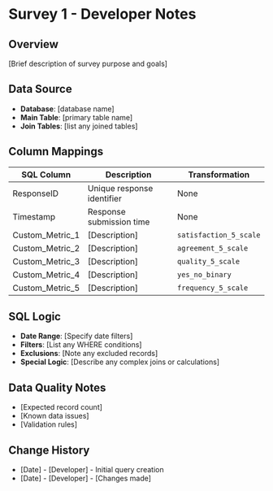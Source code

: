 # Survey 1 - Developer Notes

## Overview
[Brief description of survey purpose and goals]

## Data Source
- **Database**: [database name]
- **Main Table**: [primary table name]
- **Join Tables**: [list any joined tables]

## Column Mappings

| SQL Column | Description | Transformation |
|------------|-------------|----------------|
| ResponseID | Unique response identifier | None |
| Timestamp | Response submission time | None |
| Custom_Metric_1 | [Description] | `satisfaction_5_scale` |
| Custom_Metric_2 | [Description] | `agreement_5_scale` |
| Custom_Metric_3 | [Description] | `quality_5_scale` |
| Custom_Metric_4 | [Description] | `yes_no_binary` |
| Custom_Metric_5 | [Description] | `frequency_5_scale` |

## SQL Logic
- **Date Range**: [Specify date filters]
- **Filters**: [List any WHERE conditions]
- **Exclusions**: [Note any excluded records]
- **Special Logic**: [Describe any complex joins or calculations]

## Data Quality Notes
- [Expected record count]
- [Known data issues]
- [Validation rules]

## Change History
- [Date] - [Developer] - Initial query creation
- [Date] - [Developer] - [Changes made]